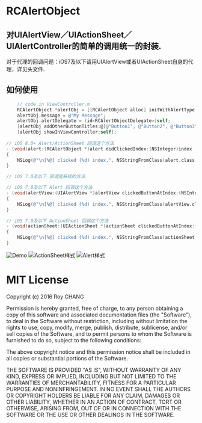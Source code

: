 # RCAlertObject
## 对UIAlertView／UIActionSheet／UIAlertController的简单的调用统一的封装.

对于代理的回调问题：iOS7及以下请用UIAlertView或者UIActionSheet自身的代理，详见头文件.

## 如何使用

```Objective-C
    // code in ViewController.m
    RCAlertObject *alertObj = [[RCAlertObject alloc] initWithAlertType:RCAlertTypeAlert title:@"Unity Alert" cancelButtonTitle:@"Cancel" destructiveButtonTitle:@"Destructive"];
    alertObj.message = @"My Message";
    alertObj.alertDelegate = (id<RCAlertObjectDelegate>)self;
    [alertObj addOtherButtonTitles:@[@"Button1", @"Button2", @"Button3"]];
    [alertObj showInViewController:self];
    
// iOS 8.0+ Alert/ActionSheet 回调这个方法
- (void)alert:(RCAlertObject *)alert didClickedIndex:(NSInteger)index
{
    NSLog(@"\n[%@] clicked (%d) index.", NSStringFromClass(alert.class), (int)index);
}

// iOS 7.0及以下 回调是系统的方法

// iOS 7.0及以下 Alert 回调这个方法
- (void)alertView:(UIAlertView *)alertView clickedButtonAtIndex:(NSInteger)buttonIndex
{
    NSLog(@"\n[%@] clicked (%d) index.", NSStringFromClass(alertView.class), (int)buttonIndex);
}

// iOS 7.0及以下 ActionSheet 回调这个方法
- (void)actionSheet:(UIActionSheet *)actionSheet clickedButtonAtIndex:(NSInteger)buttonIndex
{
    NSLog(@"\n[%@] clicked (%d) index.", NSStringFromClass(actionSheet.class), (int)buttonIndex);
}
```

![Demo](https://github.com/Hymn-RoyCHANG/RCAlertObject/raw/master/Images/rcalert_1.png "Demo和系统控件一毛一样")
![ActionSheet样式](https://github.com/Hymn-RoyCHANG/RCAlertObject/raw/master/Images/rcalert_2.png "ActionSheet样式")
![Alert样式](https://github.com/Hymn-RoyCHANG/RCAlertObject/raw/master/Images/rcalert_3.png "Alert样式")

# MIT License

Copyright (c) 2016 Roy CHANG

Permission is hereby granted, free of charge, to any person obtaining a copy
of this software and associated documentation files (the "Software"), to deal
in the Software without restriction, including without limitation the rights
to use, copy, modify, merge, publish, distribute, sublicense, and/or sell
copies of the Software, and to permit persons to whom the Software is
furnished to do so, subject to the following conditions:

The above copyright notice and this permission notice shall be included in all
copies or substantial portions of the Software.

THE SOFTWARE IS PROVIDED "AS IS", WITHOUT WARRANTY OF ANY KIND, EXPRESS OR
IMPLIED, INCLUDING BUT NOT LIMITED TO THE WARRANTIES OF MERCHANTABILITY,
FITNESS FOR A PARTICULAR PURPOSE AND NONINFRINGEMENT. IN NO EVENT SHALL THE
AUTHORS OR COPYRIGHT HOLDERS BE LIABLE FOR ANY CLAIM, DAMAGES OR OTHER
LIABILITY, WHETHER IN AN ACTION OF CONTRACT, TORT OR OTHERWISE, ARISING FROM,
OUT OF OR IN CONNECTION WITH THE SOFTWARE OR THE USE OR OTHER DEALINGS IN THE
SOFTWARE.
